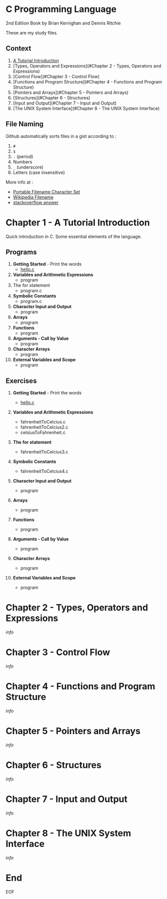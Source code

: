 # C Programming Language

2nd Edition Book by Brian Kernighan and Dennis Ritchie

These are my study files.



## Context

1. [A Tutorial Introduction](#Chapter-1-A-Tutorial-Introduction)
2. [Types, Operators and Expressions](#Chapter 2 - Types, Operators and Expressions)
3. [Control Flow](#Chapter 3 - Control Flow)
4. [Functions and Program Structure](#Chapter 4 - Functions and Program Structure)
4. [Pointers and Arrays](#Chapter 5 - Pointers and Arrays)
4. [Structures](#Chapter 6 - Structures)
4. [Input and Output](#Chapter 7 - Input and Output)
4. [The UNIX System Interface](#Chapter 8 - The UNIX System Interface)



## File Naming

Github automatically sorts files in a gist according to :

1. `#`
2. `$`
3. `.` (period)
4. Numbers
5. `_` (underscore)
6. Letters (case insensitive)



More info at :

- [Portable Filename Character Set](https://pubs.opengroup.org/onlinepubs/9699919799/basedefs/V1_chap03.html#tag_03_282)
- [Wikipedia Filename](https://en.wikipedia.org/wiki/Filename)
- [stackoverflow answer](https://stackoverflow.com/questions/17665267/how-do-you-control-the-order-in-which-files-appear-in-a-github-gist/61832468#61832468)



# Chapter 1 - A Tutorial Introduction

Quick introduction in C. Some essential elements of the language.



## Programs

1. **Getting Started** - Print the words
   * [hello.c](https://github.com/baus5/C-Programming-Language/blob/main/hello.c)
2. **Variables and Arithmetic Expressions**
   * program
3. The for statement
   * program.c
4. **Symbolic Constants**
   * program.c
5. **Character Input and Output**
   * program
5. **Arrays**
   - program
7. **Functions**
   - program
8. **Arguments - Call by Value**
   - program
9. **Character Arrays**
   - program
10. **External Variables and Scope**
       - program



## Exercises

1. **Getting Started** - Print the words
   * [hello.c](https://github.com/baus5/C-Programming-Language/blob/main/hello.c)
2. **Variables and Arithmetic Expressions**
   * fahrenheitToCelcius.c
   * fahrenheitToCelcius2.c
   * celsiusToFahrenheit.c
3. **The for statement**
   * fahrenheitToCelcius3.c
4. **Symbolic Constants**
   * fahrenheitToCelcius4.c
5. **Character Input and Output**
   * program
6. **Arrays**
   - program

7. **Functions**
   - program

8. **Arguments - Call by Value**
   - program

9. **Character Arrays**
   - program

10. **External Variables and Scope**
       - program




# Chapter 2 - Types, Operators and Expressions

*info*



# Chapter 3 - Control Flow

*info*



# Chapter 4 - Functions and Program Structure

*info*



# Chapter 5 - Pointers and Arrays

*info*



# Chapter 6 - Structures

*info*



# Chapter 7 - Input and Output

*info*



# Chapter 8 - The UNIX System Interface

*info*



# End

EOF
